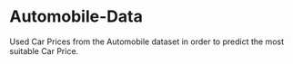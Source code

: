 # Automobile-Data
 Used Car Prices from the Automobile dataset in order to predict the most suitable Car Price.
